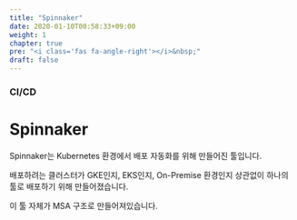 ```yaml
---
title: "Spinnaker"
date: 2020-01-10T00:58:33+09:00
weight: 1
chapter: true
pre: "<i class='fas fa-angle-right'></i>&nbsp;"
draft: false
---
```


### CI/CD

# Spinnaker

Spinnaker는 Kubernetes 환경에서 배포 자동화를 위해 만들어진 툴입니다.

배포하려는 클러스터가 GKE인지, EKS인지, On-Premise 환경인지 상관없이 하나의 툴로 배포하기 위해 만들어졌습니다.

이 툴 자체가 MSA 구조로 만들어져있습니다.